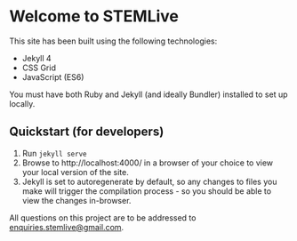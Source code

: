 # Welcome to STEMLive

This site has been built using the following technologies:

- Jekyll 4
- CSS Grid
- JavaScript (ES6)

You must have both Ruby and Jekyll (and ideally Bundler) installed to set up locally.

## Quickstart (for developers)

1. Run `jekyll serve`
2. Browse to http://localhost:4000/ in a browser of your choice to view your local version of the site.
3. Jekyll is set to autoregenerate by default, so any changes to files you make will trigger the compilation process - so you should be able to view the changes in-browser.

All questions on this project are to be addressed to [enquiries.stemlive@gmail.com](mailto:enquiries.stemlive@gmail.com).
